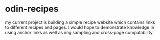 # odin-recipes
my current project is building a simple recipe website which contains links to different recipes and pages. I would hope to demonstrate knowledge in using anchor links as well as img sampling and cross-page compatability.